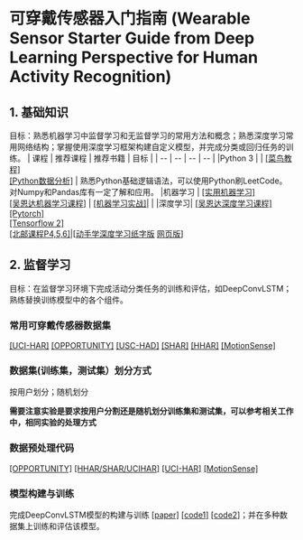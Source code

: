 # 可穿戴传感器入门指南 (Wearable Sensor Starter Guide from Deep Learning Perspective for Human Activity Recognition)
 
## 1. 基础知识
目标：熟悉机器学习中监督学习和无监督学习的常用方法和概念；熟悉深度学习常用网络结构；掌握使用深度学习框架构建自定义模型，并完成分类或回归任务的训练。
| 课程 | 推荐课程 | 推荐书籍 | 目标 |
| -- | -- | -- | -- |
|Python 3 | | [[菜鸟教程]](https://www.runoob.com/python3/python3-tutorial.html) <br/> [[Python数据分析]](https://item.jd.com/12398725.html) | 熟悉Python基础逻辑语法，可以使用Python刷LeetCode。对Numpy和Pandas库有一定了解和应用。
|机器学习 | [[实用机器学习]](https://www.bilibili.com/video/BV13U4y1N7Uo) <br/> [[吴恩达机器学习课程]](https://www.bilibili.com/video/BV1LE411h7P4) | [[机器学习实战]](https://item.jd.com/12732035.html)| |
|深度学习| [[吴恩达深度学习课程]](https://www.bilibili.com/video/BV12E411a7Xn) <br/> [[Pytorch]](https://www.bilibili.com/video/BV1oX4y137bC) <br/> [[Tensorflow 2]](https://www.bilibili.com/video/BV1B7411L7Qt) <br/> [[北邮课程P4,5,6]](https://www.bilibili.com/video/BV1V54y1B7K3)|[[动手学深度学习纸字版](https://item.jd.com/13628339.html) [网页版](http://zh-v2.d2l.ai/)]
## 2. 监督学习
目标：在监督学习环境下完成活动分类任务的训练和评估，如DeepConvLSTM；熟练替换训练模型中的各个组件。

### 常用可穿戴传感器数据集
[[UCI-HAR]](https://archive.ics.uci.edu/ml/datasets/human+activity+recognition+using+smartphones) [[OPPORTUNITY]](https://archive.ics.uci.edu/ml/datasets/opportunity+activity+recognition) [[USC-HAD]](https://sipi.usc.edu/had/) [[SHAR]](http://www.sal.disco.unimib.it/technologies/unimib-shar/) [[HHAR]](http://archive.ics.uci.edu/ml/datasets/heterogeneity+activity+recognition) [[MotionSense]](https://github.com/mmalekzadeh/motion-sense/tree/master/data)

### 数据集(训练集，测试集）划分方式
按用户划分；随机划分

**需要注意实验是要求按用户分割还是随机划分训练集和测试集，可以参考相关工作中，相同实验的处理方式**
### 数据预处理代码
[[OPPORTUNITY]](https://github.com/STRCWearlab/DeepConvLSTM_py3) [[HHAR/SHAR/UCIHAR]](https://github.com/Tian0426/CL-HAR/tree/main/data_preprocess) [[UCI-HAR]](https://blog.csdn.net/bucan804228552/article/details/125118832) [[MotionSense]](https://github.com/iantangc/ContrastiveLearningHAR)

### 模型构建与训练
完成DeepConvLSTM模型的构建与训练 [[paper]](http://www.mdpi.com/1424-8220/16/1/115/html) [[code1]](https://github.com/STRCWearlab/DeepConvLSTM_py3) [[code2]](https://github.com/Tian0426/CL-HAR)；并在多种数据集上训练和评估该模型。
